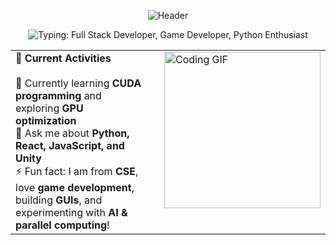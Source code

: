 <!-- Masterhead / Banner -->
<p align="center">
  <img src="https://capsule-render.vercel.app/api?type=waving&color=gradient&height=200&section=header&text=Hi%20there!%20👋%20I'm%20Erfan%20Khan&fontSize=40&fontAlignY=35&animation=twinkling" alt="Header" />
</p>

<!-- Typing SVG Tagline -->
<p align="center">
  <img src="https://readme-typing-svg.herokuapp.com?size=24&color=36BCF7&lines=Full+Stack+Developer;Game+Developer;Python+Enthusiast" alt="Typing: Full Stack Developer, Game Developer, Python Enthusiast" />
</p>

<!-- Side-by-side Current Activities with GIF -->
<table align="center">
  <tr>
    <td valign="top" style="padding-right: 20px;">
      <b>🚀 Current Activities</b><br><br>
      🔭 Currently learning <b>CUDA programming</b> and exploring <b>GPU optimization</b><br>
      💬 Ask me about <b>Python, React, JavaScript, and Unity</b><br>
      ⚡ Fun fact: I am from <b>CSE</b>, love <b>game development</b>, building <b>GUIs</b>, and experimenting with <b>AI & parallel computing</b>!
    </td>
    <td valign="top">
      <img src="https://media.giphy.com/media/3o7abKhOpu0NwenH3O/giphy.gif" alt="Coding GIF" width="250"/>
    </td>
  </tr>
</table>
